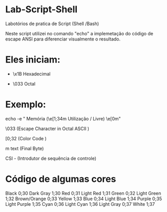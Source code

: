 # Lab-Script-Shell
 Labotórios de pratica de Script (Shell /Bash)

Neste script utilizei no comando  "echo" a implemetação do código de escape ANSI 
para diferenciar visualmente o resultado.

# Eles iniciam:

* \x1B Hexadecimal

* \033 Octal

# Exemplo:
echo -e " Memória (\e[1;34m Utilização / Livre) \e[0m"


\033 (Escape Character in Octal ASCII )                   
    
[0;32  (Color Code )

m text (Final Byte)


CSI - (Introdutor de sequência de controle)

# Código de algumas cores

Black        0;30     Dark Gray     1;30
Red          0;31     Light Red     1;31
Green        0;32     Light Green   1;32
Brown/Orange 0;33     Yellow        1;33
Blue         0;34     Light Blue    1;34
Purple       0;35     Light Purple  1;35
Cyan         0;36     Light Cyan    1;36
Light Gray   0;37     White         1;37

